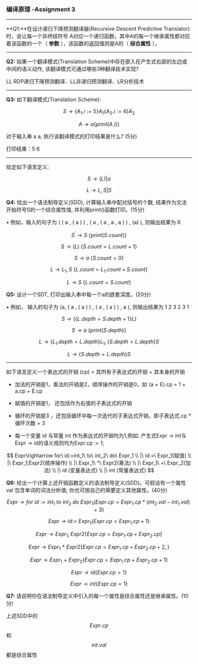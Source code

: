### 编译原理 -Assignment 3

---

**Q1:**在设计递归下降预测翻译器(Recursive Descent Predictive Translator)时，会让每一个非终结符号 A对应一个递归函数，其中A的每一个继承属性都对应着该函数的一个（ **参数** ），该函数的返回值则是A的（ **综合属性** ）。

---

**Q2:** 如果一个翻译模式(Translation Scheme)中存在嵌入在产生式右部的左边或中间的语义动作, 该翻译模式可通过哪些3种翻译技术实现? 

LL RDP递归下降预测翻译、LL非递归预测翻译、LR分析技术

---

**Q3:** 如下翻译模式(Translation Scheme): 

$$S\rightarrow \{A_1.i:=5\}A_1\{A_2.i:=6\}A_2$$

$$A\rightarrow a \{print(A.i)\}$$

对于输入串 a a, 执行该翻译模式的打印结果是什么? (5分)

打印结果：5 6

---

给定如下语言定义:

$$S\rightarrow (L)|a$$

$$L\rightarrow L,S|S$$

**Q4:** 给出一个语法制导定义(SDD), 计算输入串中配对括号的个数, 结果作为文法开始符号S的一个综合属性值, 并利用print()函数打印。(15分)

• 例如，输入的句子为 ( ( a , ( a ) ) , ( a , ( a , a , a ) ) , (a) ), 则输出结果为 6

$$S^{'} \rightarrow S\ \{print(S.count)\}$$

$$S\rightarrow (L)\ \{S.count = L.count+1\}$$

$$S\rightarrow a\ \{S.count = 0\}$$

$$L\rightarrow L_1,S\ \{L.count = L_1.count+S.count\}$$

$$L \rightarrow S\ \{L.count = S.count\}$$

**Q5:** 设计一个SDT, 打印出输入串中每一个a的嵌套深度。(20分)

• 例如， 输入的句子为 (a, ( a , ( a ) ) , ( a , ( a ) ) , a ), 则输出结果为 1 2 3 2 3 1

$$S\rightarrow (\{L.depth = S.depth + 1\}L)$$

$$S\rightarrow a\ \{print(S.depth)\}$$

$$L\rightarrow \{L_1.depth = L.depth\}L_1,\{S.depth = L.depth\}S $$

$$L\rightarrow \{S.depth = L.depth\}S$$

---

如下语言定义一个表达式的开销 (cp) = 其所有子表达式的开销 + 其本身的开销

- 加法的开销是1，乘法的开销是2，顺序操作的开销是0，如 (a + E).cp = 1 + a.cp + E.cp

- 赋值的开销是1， 还包括作为右值的子表达式的开销

- 循环的开销是3 ，还包括循环中每一次迭代的子表达式开销，即子表达式.cp * 循环次数 + 3

- 每一个变量 id 与常量 int 作为表达式的开销均为1,例如: 产生式Expr → int与Expr → id的语义规则均为Expr.cp := 1; 

$$
Expr\rightarrow for\ id:=int_1\ to\ int_2\ do\ Expr_1
	\\ |\ id:=\ Expr_1(赋值)
	\\ |\ Expr_1;Expr2(顺序操作)
	\\ |\ Expr_1\ *\ Expr2(乘法)
	\\ |\ Expr_1\ +\ Expr_2(加法)
	\\ |\ id (变量表达式)
	\\ |\ int (常量表达式)
$$

**Q6:** 给出一个计算上述开销函数定义的语法制导定义(SDD)。可假设有一个属性 val 包含单词的词法分析值; 你也可按自己的需要定义其他属性。(40分)

$$Expr\rightarrow for\ id:=int_1\ to\ int_2\ do\ Expr_1 \{Expr.cp = Expr_1.cp*(int_2.val-int_1.val)+3\}$$

$$Expr\rightarrow id:=\ Expr_1\{Expr.cp = Expr_1.cp+1\}$$

$$Expr\rightarrow Expr_1;Expr2\{Expr.cp = Expr_1.cp+Expr_2.cp\}$$

$$Expr\rightarrow Expr_1\ *\ Expr2\{Expr.cp = Expr_1.cp+Expr_2.cp+2,\}$$

$$Expr\rightarrow Expr_1\ +\ Expr_2\{Expr.cp = Expr_1.cp+Expr_2.cp+1\}$$

$$Expr\rightarrow id\{Expr.cp = 1\} $$

$$Expr\rightarrow int\{Expr.cp = 1\}$$

**Q7:** 请说明你在语法制导定义中引入的每一个属性是综合属性还是继承属性。(10分)

上述SDD中的$$Expr.cp$$和$$int.val$$都是综合属性
